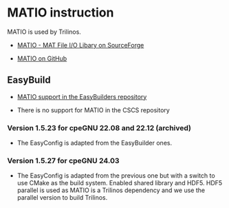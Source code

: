 # MATIO instruction

MATIO is used by Trilinos.

-   [MATIO - MAT File I/O Libary on SourceForge](https://matio.sourceforge.io/)

-   [MATIO on GitHub](https://github.com/tbeu/matio)


## EasyBuild

-   [MATIO support in the EasyBuilders repository](https://github.com/easybuilders/easybuild-easyconfigs/tree/develop/easybuild/easyconfigs/m/MATIO)

-   There is no support for MATIO in the CSCS repository


### Version 1.5.23 for cpeGNU 22.08 and 22.12 (archived)

-   The EasyConfig is adapted from the EasyBuilder ones.

### Version 1.5.27 for cpeGNU 24.03

-   The EasyConfig is adapted from the previous one but with a
    switch to use CMake as the build system. Enabled shared library and
    HDF5. HDF5 parallel is used as MATIO is a Trilinos dependency and we
    use the parallel version to build Trilinos.